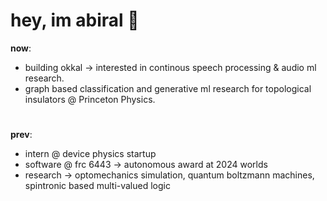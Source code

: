 # hey, im abiral 🎱

**now**: 
- building okkal -> interested in continous speech processing & audio ml research.
- graph based classification and generative ml research for topological insulators @ Princeton Physics. 
#
**prev**: 
- intern @ device physics startup
- software @ frc 6443 -> autonomous award at 2024 worlds
- research -> optomechanics simulation, quantum boltzmann machines, spintronic based multi-valued logic
